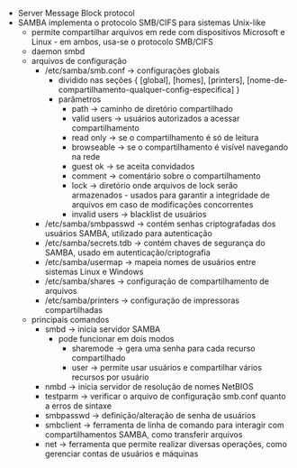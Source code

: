 * Server Message Block protocol
* SAMBA implementa o protocolo SMB/CIFS para sistemas Unix-like
	* permite compartilhar arquivos em rede com dispositivos Microsoft e Linux - em ambos, usa-se o protocolo SMB/CIFS
	* daemon smbd
	* arquivos de configuração
		* /etc/samba/smb.conf -> configurações globais
			* dividido nas seções { \[global\], \[homes\], \[printers\], \[nome-de-compartilhamento-qualquer-config-especifica\] }
			* parâmetros
				* path -> caminho de diretório compartilhado
				* valid users -> usuários autorizados a acessar compartilhamento
				* read only -> se o compartilhamento é só de leitura
				* browseable -> se o compartilhamento é visível navegando na rede
				* guest ok -> se aceita convidados
				* comment -> comentário sobre o compartilhamento
				* lock -> diretório onde arquivos de lock serão armazenados - usados para garantir a integridade de arquivos em caso de modificações concorrentes
				* invalid users -> blacklist de usuários
		* /etc/samba/smbpasswd -> contém senhas criptografadas dos usuários SAMBA, utilizado para autenticação
		* /etc/samba/secrets.tdb -> contém chaves de segurança do SAMBA, usado em autenticação/criptografia
		* /etc/samba/usermap -> mapeia nomes de usuários entre sistemas Linux e Windows
		* /etc/samba/shares -> configuração de compartilhamento de arquivos
		* /etc/samba/printers -> configuração de impressoras compartilhadas
	* principais comandos
		* smbd -> inicia servidor SAMBA
			* pode funcionar em dois modos
				* sharemode -> gera uma senha para cada recurso compartilhado
				* user -> permite usar usuários e compartilhar vários recursos por usuário
		* nmbd -> inicia servidor de resolução de nomes NetBIOS
		* testparm -> verificar o arquivo de configuração smb.conf quanto a erros de sintaxe
		* smbpasswd -> definição/alteração de senha de usuários
		* smbclient -> ferramenta de linha de comando para interagir com compartilhamentos SAMBA, como transferir arquivos
		* net -> ferramenta que permite realizar diversas operações, como gerenciar contas de usuários e máquinas